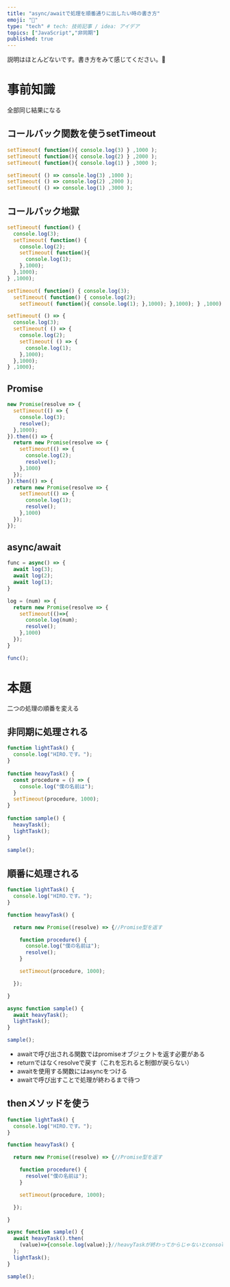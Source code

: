 ```yaml
---
title: "async/awaitで処理を順番通りに出したい時の書き方"
emoji: "👹"
type: "tech" # tech: 技術記事 / idea: アイデア
topics: ["JavaScript","非同期"]
published: true
---
```


説明はほとんどないです。書き方をみて感じてください。👹
# 事前知識
全部同じ結果になる
## コールバック関数を使うsetTimeout

```js
setTimeout( function(){ console.log(3) } ,1000 );
setTimeout( function(){ console.log(2) } ,2000 );
setTimeout( function(){ console.log(1) } ,3000 );
```

```js
setTimeout( () => console.log(3) ,1000 );
setTimeout( () => console.log(2) ,2000 );
setTimeout( () => console.log(1) ,3000 );
```

## コールバック地獄

```js
setTimeout( function() {
  console.log(3);
  setTimeout( function() {
    console.log(2);
    setTimeout( function(){
      console.log(1);
    },1000);
  },1000);
} ,1000);
```

```js
setTimeout( function() { console.log(3);
  setTimeout( function() { console.log(2);
    setTimeout( function(){ console.log(1); },1000); },1000); } ,1000);
```

```js
setTimeout( () => {
  console.log(3);
  setTimeout( () => {
    console.log(2);
    setTimeout( () => {
      console.log(1);
    },1000);
  },1000);
} ,1000);
```

## Promise

```js
new Promise(resolve => {
  setTimeout(() => {
    console.log(3);
    resolve();
  },1000);
}).then(() => {
  return new Promise(resolve => {
    setTimeout(() => {
      console.log(2);
      resolve();
    },1000)
  });
}).then(() => {
  return new Promise(resolve => {
    setTimeout(() => {
      console.log(1);
      resolve();
    },1000)
  });
});
```

## async/await

```js
func = async() => {
  await log(3);
  await log(2);
  await log(1);
}

log = (num) => {
  return new Promise(resolve => {
    setTimeout(()=>{
      console.log(num);
      resolve();
    },1000)
  });
}

func();
```

# 本題
二つの処理の順番を変える

## 非同期に処理される
```js
function lightTask() {
  console.log("HIRO.です。");
}
 
function heavyTask() {
  const procedure = () => {
    console.log("僕の名前は");
  }
  setTimeout(procedure, 1000);
}
 
function sample() {
  heavyTask();
  lightTask();
}
 
sample();
```

## 順番に処理される
```js
function lightTask() {
  console.log("HIRO.です。");
}

function heavyTask() {

  return new Promise((resolve) => {//Promise型を返す

    function procedure() {
      console.log("僕の名前は");
      resolve();
    }

    setTimeout(procedure, 1000);

  });

}

async function sample() {
  await heavyTask();
  lightTask();
}

sample();
```
- awaitで呼び出される関数ではpromiseオブジェクトを返す必要がある
- returnではなくresolveで戻す（これを忘れると制御が戻らない）
- awaitを使用する関数にはasyncをつける
- awaitで呼び出すことで処理が終わるまで待つ

## thenメソッドを使う
```js
function lightTask() {
  console.log("HIRO.です。");
}

function heavyTask() {

  return new Promise((resolve) => {//Promise型を返す

    function procedure() {
      resolve("僕の名前は");
    }

    setTimeout(procedure, 1000);

  });

}

async function sample() {
  await heavyTask().then(
    (value)=>{console.log(value);}//heavyTaskが終わってからじゃないとconsole.logは表示されない
  );
  lightTask();
}

sample();
```